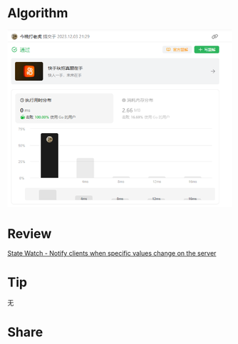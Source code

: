 # Algorithm

![算法](../../images/temp/ricardoyu-2023-12-03-lc.png "算法")

# Review

[State Watch - Notify clients when specific values change on the server](https://martinfowler.com/articles/patterns-of-distributed-systems/state-watch.html)

# Tip

无

# Share
